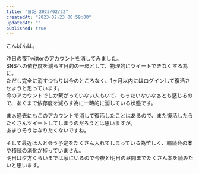 ```yaml
---
title: "日記 2023/02/22"
createdAt: "2023-02-23 00:59:00"
updatedAt: ""
published: true
---
```


こんばんは。<br>

昨日の夜Twitterのアカウントを消してみました。<br>
SNSへの依存度を減らす目的の一環として、物理的にツイートできなくする為に。<br>
ただし完全に消すつもりは今のところなく、1ヶ月以内にはログインして復活させようと思っています。<br>
今のアカウントでしか繋がっていない人もいて、もったいないなぁとも感じるので、あくまで依存度を減らす為に一時的に消している状態です。

まぁ過去にもこのアカウントで消して復活したことはあるので、また復活したらたくさんツイートしてしまうのだろうとは思いますが。<br>
あまりそうはなりたくないですね。

そして最近は人と会う予定をたくさん入れてしまっている為忙しく、輪読会の本や積読の消化が捗っていません。<br>
明日は夕方くらいまでは家にいるので今夜と明日の昼間までたくさん本を読みたいと思います。
